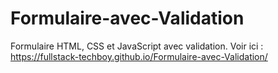 # Formulaire-avec-Validation
Formulaire HTML, CSS et JavaScript avec validation.
Voir ici : https://fullstack-techboy.github.io/Formulaire-avec-Validation/
